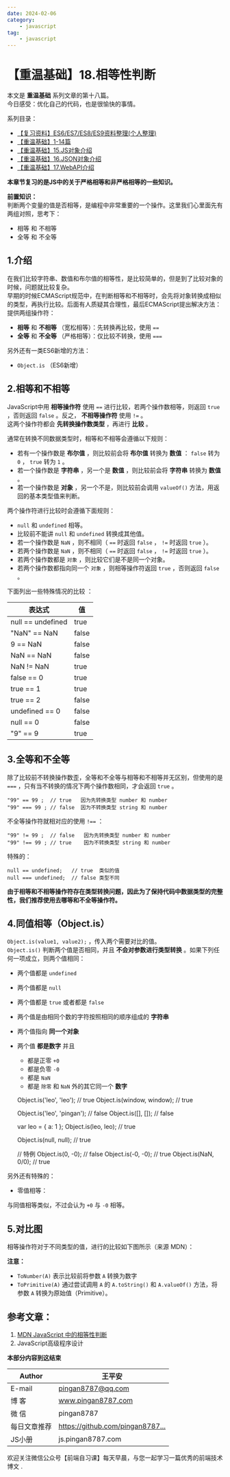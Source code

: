 ```yaml
---
date: 2024-02-06
category:
    - javascript
tag:
    - javascript
---
```

 # 【重温基础】18.相等性判断
本文是 **重温基础** 系列文章的第十八篇。  
今日感受：优化自己的代码，也是很愉快的事情。

系列目录：

  * [ 【复习资料】ES6/ES7/ES8/ES9资料整理(个人整理) ]()
  * [ 【重温基础】1-14篇 ]()
  * [ 【重温基础】15.JS对象介绍 ]()
  * [ 【重温基础】16.JSON对象介绍 ]()
  * [ 【重温基础】17.WebAPI介绍 ]()

**本章节复习的是JS中的关于严格相等和非严格相等的一些知识。**

**前置知识：**  
判断两个变量的值是否相等，是编程中非常重要的一个操作。这里我们心里面先有两组对照，思考下：

  * 相等 和 不相等 
  * 全等 和 不全等 

##  1.介绍

在我们比较字符串、数值和布尔值的相等性，是比较简单的，但是到了比较对象的时候，问题就比较复杂。  
早期的时候ECMAScript规范中，在判断相等和不相等时，会先将对象转换成相似的类型，再执行比较。后面有人质疑其合理性，最后ECMAScript提出解决方法：提供两组操作符：

  * **相等** 和 **不相等** （宽松相等）：先转换再比较，使用 ` == `
  * **全等** 和 **不全等** （严格相等）：仅比较不转换，使用 ` === `

另外还有一类ES6新增的方法：

  * ` Object.is ` （ES6新增） 

##  2.相等和不相等

JavaScript中用 **相等操作符** 使用 ` == ` 进行比较，若两个操作数相等，则返回 ` true ` ，否则返回 ` false `
。反之， **不相等操作符** 使用 ` != ` 。  
这两个操作符都会 **先转换操作数类型** ，再进行 **比较** 。

通常在转换不同数据类型时，相等和不相等会遵循以下规则：

  * 若有一个操作数是 **布尔值** ，则比较前会将 **布尔值** 转换为 **数值** ： ` false ` 转为 ` 0 ` ， ` true ` 转为 ` 1 ` 。 
  * 若一个操作数是 **字符串** ，另一个是 **数值** ，则比较前会将 **字符串** 转换为 **数值** 。 
  * 若一个操作数是 **对象** ，另一个不是，则比较前会调用 ` valueOf() ` 方法，用返回的基本类型值来判断。 

两个操作符进行比较时会遵循下面规则：

  * ` null ` 和 ` undefined ` 相等。 
  * 比较前不能讲 ` null ` 和 ` undefined ` 转换成其他值。 
  * 若一个操作数是 ` NaN ` ，则不相同（ ` == ` 时返回 ` false ` ， ` != ` 时返回 ` true ` ）。 
  * 若两个操作数是 ` NaN ` ，则不相同（ ` == ` 时返回 ` false ` ， ` != ` 时返回 ` true ` ）。 
  * 若两个操作数都是 ` 对象 ` ，则比较它们是不是同一个对象。 
  * 若两个操作数都指向同一个 ` 对象 ` ，则相等操作符返回 ` true ` ，否则返回 ` false ` 。 

下面列出一些特殊情况的比较 ：

表达式  |  值   
---|---  
null == undefined  |  true   
"NaN" == NaN  |  false   
9 == NaN  |  false   
NaN == NaN  |  false   
NaN != NaN  |  true   
false == 0  |  true   
true == 1  |  true   
true == 2  |  false   
undefined == 0  |  false   
null == 0  |  false   
"9" == 9  |  true   
  
##  3.全等和不全等

除了比较前不转换操作数歪，全等和不全等与相等和不相等并无区别，但使用的是 ` === ` ，只有当不转换的情况下两个操作数相同，才会返回 ` true `
。

    
    
    "99" == 99 ;  // true   因为先转换类型 number 和 number
    "99" === 99 ; // false  因为不转换类型 string 和 number

不全等操作符就相对应的使用 ` !== ` ：

    
    
    "99" != 99 ;  // false   因为先转换类型 number 和 number
    "99" !== 99 ; // true    因为不转换类型 string 和 number

特殊的：

    
    
    null == undefined;   // true  类似的值
    null === undefined;  // false 类型不同

**由于相等和不相等操作符存在类型转换问题，因此为了保持代码中数据类型的完整性，我们推荐使用去哪等和不全等操作符。**

##  4.同值相等（Object.is）

` Object.is(value1, value2); ` ，传入两个需要对比的值。  
` Object.is() ` 判断两个值是否相同，并且 **不会对参数进行类型转换** 。如果下列任何一项成立，则两个值相同：

  * 两个值都是 ` undefined `
  * 两个值都是 ` null `
  * 两个值都是 ` true ` 或者都是 ` false `
  * 两个值是由相同个数的字符按照相同的顺序组成的 **字符串**
  * 两个值指向 **同一个对象**
  * 两个值 **都是数字** 并且 

    * 都是正零 ` +0 `
    * 都是负零 ` -0 `
    * 都是 ` NaN `
    * 都是 ` 除零 ` 和 ` NaN ` 外的其它同一个 **数字**

    
    
    Object.is('leo', 'leo');     // true
    Object.is(window, window);   // true
    
    Object.is('leo', 'pingan');     // false
    Object.is([], []);           // false
    
    var leo = { a: 1 };
    Object.is(leo, leo);       // true
    
    Object.is(null, null);       // true
    
    // 特例
    Object.is(0, -0);            // false
    Object.is(-0, -0);           // true
    Object.is(NaN, 0/0);         // true

另外还有特殊的：

  * 零值相等： 

与同值相等类似，不过会认为 ` +0 ` 与 ` -0 ` 相等。

##  5.对比图

相等操作符对于不同类型的值，进行的比较如下图所示（来源 MDN）：

**注意：**

  * ` ToNumber(A) ` 表示比较前将参数 ` A ` 转换为数字 
  * ` ToPrimitive(A) ` 通过尝试调用 ` A ` 的 ` A.toString() ` 和 ` A.valueOf() ` 方法，将参数 ` A ` 转换为原始值（Primitive）。 

##  参考文章：

  1. [ MDN JavaScript 中的相等性判断 ]()
  2. JavaScript高级程序设计 

**本部分内容到这结束**

Author  |  王平安   
---|---  
E-mail  |  pingan8787@qq.com   
博 客  |  www.pingan8787.com   
微 信  |  pingan8787   
每日文章推荐  |  [ https://github.com/pingan8787... ]()  
JS小册  |  js.pingan8787.com   
  
欢迎关注微信公众号【前端自习课】每天早晨，与您一起学习一篇优秀的前端技术博文 .

